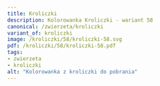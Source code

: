 ```yaml
---
title: Kroliczki
description: Kolorowanka Kroliczki - wariant 58
canonical: /zwierzeta/kroliczki
variant_of: kroliczki
image: /kroliczki/58/kroliczki-58.svg
pdf: /kroliczki/58/kroliczki-58.pdf
tags:
- zwierzeta
- kroliczki
alt: "Kolorowanka z kroliczki do pobrania"
---
```

